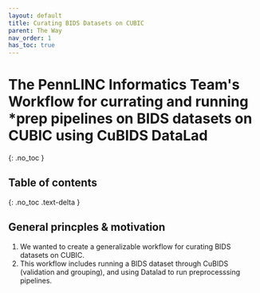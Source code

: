```yaml
---
layout: default
title: Curating BIDS Datasets on CUBIC 
parent: The Way
nav_order: 1
has_toc: true
---
```


# The PennLINC Informatics Team's Workflow for currating and running *prep pipelines on BIDS datasets on CUBIC using CuBIDS DataLad
{: .no_toc }

## Table of contents
{: .no_toc .text-delta }

## General princples & motivation
1. We wanted to create a generalizable workflow for curating BIDS datasets on CUBIC.
2. This workflow includes running a BIDS dataset through CuBIDS (validation and grouping), and using Datalad to run preprocesssing pipelines. 

